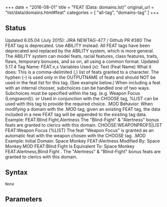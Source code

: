+++
date = "2016-08-01"
title = "FEAT (Data: domains.lst)"
original_url = "list/data/domains.html#feat"
categories = [ "all-tag", "domains-tag" ]
+++

## Status

Updated 6.05.04 (July 2015): JIRA NEWTAG-477 / Github PR #380 The FEAT tag is deprecated. Use ABILITY instead. All FEAT tags have been deprecated and replaced by the ABILITY system, which is more general. The ABILITY system can model feats, racial features, class features, traits, flaws, temporary bonuses, and so on, all using a common format. Updated 5.17.4 Tag Name: FEAT:x,x Variables Used (x): Text (Feat Name) What it does: This is a comma-delimited (,) list of feats granted to a character. The hyphen (-) is used only in the OUTPUTNAME of feats and should NOT be used in the feat list for this tag. (See example below.) When including a feat with an internal chooser, subchoices can be handled one of two ways. Subchoices must be specified within the tag. (e.g. Weapon Focus (Longsword)). or Used in conjunction with the CHOOSE tag, %LIST can be used with this tag to provide the required choice. .MOD Behavior: When modifying a domain with the .MOD tag, given an existing FEAT tag, the data included in a new FEAT tag will be appended to the existing tag data. Example: FEAT:Blind Fight,Alertness The "Blind-Fight" & "Alertness" bonus feats are granted to clerics with this domain. CHOOSE:WEAPONPROFS|LIST <tab> FEAT:Weapon Focus (%LIST) The feat "Weapon Focus" is granted as an automatic feat with the weapon chosen with the CHOOSE tag. .MOD Example: Initial Domain: Space Monkey <tab> FEAT:Alertness Modified By: Space Monkey.MOD <tab> FEAT:Blind Fight Is Equivalent To: Space Monkey <tab> FEAT:Alertness,Blind Fight . The "Alertness" & "Blind-Fight" bonus feats are granted to clerics with this domain.

## Syntax

`None`

## Parameters






